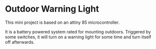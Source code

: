 # Outdoor Warning Light

This mini project is based on an attiny 85 microcontroller.

It is a battery powered system rated for mounting outdoors. Triggered by some switches, it will turn on a warning light for some time and turn itself off afterwards.
